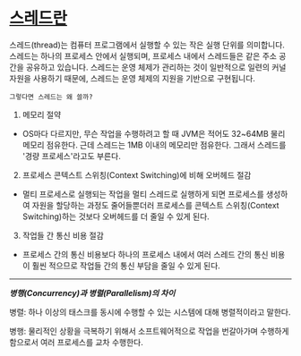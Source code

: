 # <u>스레드란</u>

스레드(thread)는 컴퓨터 프로그램에서 실행할 수 있는 작은 실행 단위를 의미합니다. 스레드는 하나의 프로세스 안에서 실행되며, 프로세스 내에서 스레드들은 같은 주소 공간을 공유하고 있습니다. 스레드는 운영 체제가 관리하는 것이 일반적으로 일련의 커널 자원을 사용하기 때문에, 스레드는 운영 체제의 지원을 기반으로 구현됩니다.

```그렇다면 스레드는 왜 쓸까?```

1. 메모리 절약

- OS마다 다르지만, 무슨 작업을 수행하려고 할 때 JVM은 적어도 32~64MB 물리 메모리 점유한다. 근데 스레드는 1MB 이내의 메모리만 점유한다. 그래서 스레드를 '경량 프로세스'라고도 부른다.

2. 프로세스 콘텍스트 스위칭(Context Switching)에 비해 오버헤드 절감

- 멀티 프로세스로 실행되는 작업을 멀티 스레드로 실행하게 되면 프로세스를 생성하여 자원을 할당하는 과정도 줄어들뿐더러 프로세스를 콘텍스트 스위칭(Context Switching)하는 것보다 오버헤드를 더 줄일 수 있게 된다.

3. 작업들 간 통신 비용 절감

- 프로세스 간의 통신 비용보다 하나의 프로세스 내에서 여러 스레드 간의 통신 비용이 훨씬 적으므로 작업들 간의 통신 부담을 줄일 수 있게 된다.

---

***병행(Concurrency)과 병렬(Parallelism)의 차이***

병렬: 하나 이상의 태스크를 동시에 수행할 수 있는 시스템에 대해 병렬적이라고 말한다.

병행: 물리적인 상황을 극복하기 위해서 소프트웨어적으로 작업을 번갈아가며 수행하게 함으로서 여러 프로세스를 교차 수행한다.




